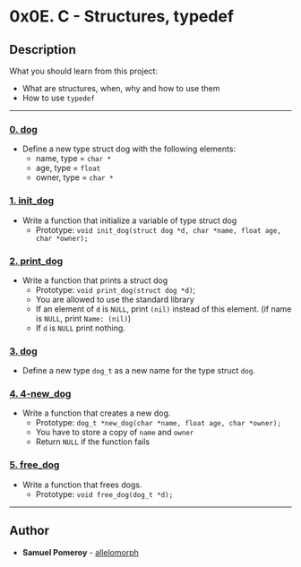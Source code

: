 # 0x0E. C - Structures, typedef

## Description
What you should learn from this project:

* What are structures, when, why and how to use them
* How to use `typedef`

---

### [0. dog](./dog.h)
* Define a new type struct dog with the following elements:
  * name, type = `char *`
  * age, type = `float`
  * owner, type = `char *`


### [1. init_dog](./1-init_dog.c)
* Write a function that initialize a variable of type struct dog
  * Prototype: `void init_dog(struct dog *d, char *name, float age, char *owner);`


### [2. print_dog](./2-print_dog.c)
* Write a function that prints a struct dog
  * Prototype: `void print_dog(struct dog *d)`;
  * You are allowed to use the standard library
  * If an element of `d` is `NULL`, print `(nil)` instead of this element. (if name is `NULL`, print `Name: (nil)`)
  * If `d` is `NULL` print nothing.


### [3. dog](./dog.h)
* Define a new type `dog_t` as a new name for the type struct `dog`.


### [4. 4-new_dog](./4-new_dog.c)
* Write a function that creates a new dog.
  * Prototype: `dog_t *new_dog(char *name, float age, char *owner);`
  * You have to store a copy of `name` and `owner`
  * Return `NULL` if the function fails


### [5. free_dog](./5-free_dog.c)
* Write a function that frees dogs.
  * Prototype: `void free_dog(dog_t *d);`


---

## Author
* **Samuel Pomeroy** - [allelomorph](github.com/allelomorph)